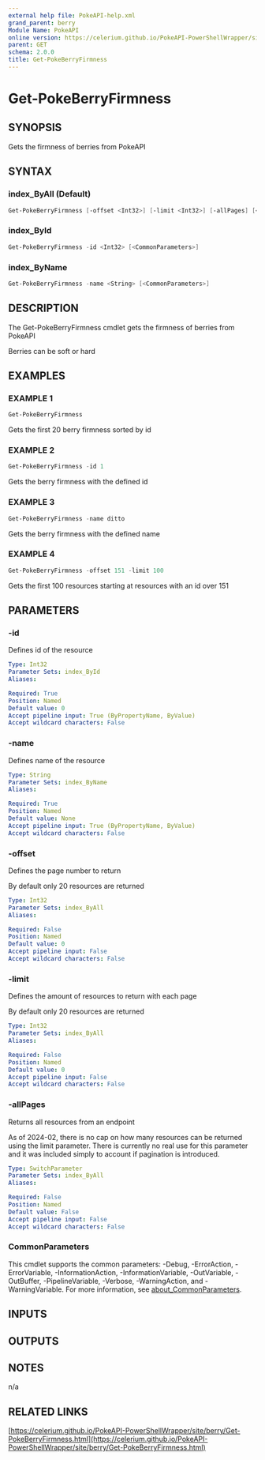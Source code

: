 ```yaml
---
external help file: PokeAPI-help.xml
grand_parent: berry
Module Name: PokeAPI
online version: https://celerium.github.io/PokeAPI-PowerShellWrapper/site/berry/Get-PokeBerryFirmness.html
parent: GET
schema: 2.0.0
title: Get-PokeBerryFirmness
---
```


# Get-PokeBerryFirmness

## SYNOPSIS
Gets the firmness of berries from PokeAPI

## SYNTAX

### index_ByAll (Default)
```powershell
Get-PokeBerryFirmness [-offset <Int32>] [-limit <Int32>] [-allPages] [<CommonParameters>]
```

### index_ById
```powershell
Get-PokeBerryFirmness -id <Int32> [<CommonParameters>]
```

### index_ByName
```powershell
Get-PokeBerryFirmness -name <String> [<CommonParameters>]
```

## DESCRIPTION
The Get-PokeBerryFirmness cmdlet gets the firmness of
berries from PokeAPI

Berries can be soft or hard

## EXAMPLES

### EXAMPLE 1
```powershell
Get-PokeBerryFirmness
```

Gets the first 20 berry firmness sorted by id

### EXAMPLE 2
```powershell
Get-PokeBerryFirmness -id 1
```

Gets the berry firmness with the defined id

### EXAMPLE 3
```powershell
Get-PokeBerryFirmness -name ditto
```

Gets the berry firmness with the defined name

### EXAMPLE 4
```powershell
Get-PokeBerryFirmness -offset 151 -limit 100
```

Gets the first 100 resources starting at resources with
an id over 151

## PARAMETERS

### -id
Defines id of the resource

```yaml
Type: Int32
Parameter Sets: index_ById
Aliases:

Required: True
Position: Named
Default value: 0
Accept pipeline input: True (ByPropertyName, ByValue)
Accept wildcard characters: False
```

### -name
Defines name of the resource

```yaml
Type: String
Parameter Sets: index_ByName
Aliases:

Required: True
Position: Named
Default value: None
Accept pipeline input: True (ByPropertyName, ByValue)
Accept wildcard characters: False
```

### -offset
Defines the page number to return

By default only 20 resources are returned

```yaml
Type: Int32
Parameter Sets: index_ByAll
Aliases:

Required: False
Position: Named
Default value: 0
Accept pipeline input: False
Accept wildcard characters: False
```

### -limit
Defines the amount of resources to return with each page

By default only 20 resources are returned

```yaml
Type: Int32
Parameter Sets: index_ByAll
Aliases:

Required: False
Position: Named
Default value: 0
Accept pipeline input: False
Accept wildcard characters: False
```

### -allPages
Returns all resources from an endpoint

As of 2024-02, there is no cap on how many resources can be
returned using the limit parameter.
There is currently no real
use for this parameter and it was included simply to account if
pagination is introduced.

```yaml
Type: SwitchParameter
Parameter Sets: index_ByAll
Aliases:

Required: False
Position: Named
Default value: False
Accept pipeline input: False
Accept wildcard characters: False
```

### CommonParameters
This cmdlet supports the common parameters: -Debug, -ErrorAction, -ErrorVariable, -InformationAction, -InformationVariable, -OutVariable, -OutBuffer, -PipelineVariable, -Verbose, -WarningAction, and -WarningVariable. For more information, see [about_CommonParameters](http://go.microsoft.com/fwlink/?LinkID=113216).

## INPUTS

## OUTPUTS

## NOTES
n/a

## RELATED LINKS

[https://celerium.github.io/PokeAPI-PowerShellWrapper/site/berry/Get-PokeBerryFirmness.html](https://celerium.github.io/PokeAPI-PowerShellWrapper/site/berry/Get-PokeBerryFirmness.html)

